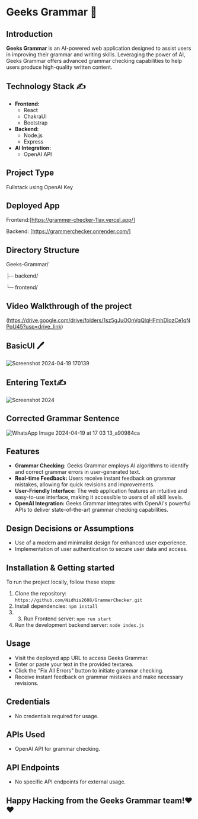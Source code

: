 # Geeks Grammar 🔔

## Introduction
**Geeks Grammar** is an AI-powered web application designed to assist users in improving their grammar and writing skills. Leveraging the power of AI, Geeks Grammar offers advanced grammar checking capabilities to help users produce high-quality written content.

## Technology Stack ✍️
- **Frontend:**
  - React 
  - ChakraUI
  - Bootstrap
- **Backend:**
  - Node.js
  - Express
- **AI Integration:**
  - OpenAI API

## Project Type
Fullstack using OpenAI Key

## Deployed App
Frontend:[https://grammer-checker-1lav.vercel.app/]

Backend: [https://grammerchecker.onrender.com/]

## Directory Structure
Geeks-Grammar/

├─ backend/

└─ frontend/

## Video Walkthrough of the project

(https://drive.google.com/drive/folders/1sz5gJuOOnVqQlqHFmhDIozCe1qNPqU45?usp=drive_link)

## BasicUI 🖊️
![Screenshot 2024-04-19 170139](https://github.com/Nidhis2608/GrammerChecker/assets/147751671/c45aa758-899a-4008-9008-94009f7a49bb)
## Entering Text✍️

![Screenshot 2024](https://github.com/Nidhis2608/GrammerChecker/assets/147751671/18d76bff-1936-491b-99f9-0e51653e85dc)

## Corrected Grammar Sentence

![WhatsApp Image 2024-04-19 at 17 03 13_a90984ca](https://github.com/Nidhis2608/GrammerChecker/assets/147751671/1fa18e9f-eb26-4851-9d19-548fc466835a)


## Features
- **Grammar Checking:** Geeks Grammar employs AI algorithms to identify and correct grammar errors in user-generated text.
- **Real-time Feedback:** Users receive instant feedback on grammar mistakes, allowing for quick revisions and improvements.
- **User-Friendly Interface:** The web application features an intuitive and easy-to-use interface, making it accessible to users of all skill levels.
- **OpenAI Integration:** Geeks Grammar integrates with OpenAI's powerful APIs to deliver state-of-the-art grammar checking capabilities.

## Design Decisions or Assumptions
- Use of a modern and minimalist design for enhanced user experience.
- Implementation of user authentication to secure user data and access.

## Installation & Getting started
To run the project locally, follow these steps:

1. Clone the repository: `https://github.com/Nidhis2608/GrammerChecker.git`
2. Install dependencies: `npm install`
3. 3. Run Frontend server: `npm run start`
4. Run the development backend server: `node index.js`

## Usage
- Visit the deployed app URL to access Geeks Grammar.
- Enter or paste your text in the provided textarea.
- Click the "Fix All Errors" button to initiate grammar checking.
- Receive instant feedback on grammar mistakes and make necessary revisions.

## Credentials
- No credentials required for usage.

## APIs Used
- OpenAI API for grammar checking.

## API Endpoints
- No specific API endpoints for external usage.

## Happy Hacking from the Geeks Grammar team!❤️❤️
